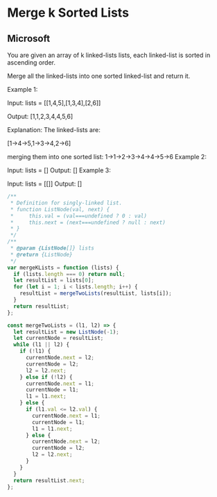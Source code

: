 # Merge k Sorted Lists

## Microsoft

You are given an array of k linked-lists lists, each linked-list is sorted in ascending order.

Merge all the linked-lists into one sorted linked-list and return it.

Example 1:

Input: lists = [[1,4,5],[1,3,4],[2,6]]

Output: [1,1,2,3,4,4,5,6]

Explanation: The linked-lists are:

[1->4->5,1->3->4,2->6]

merging them into one sorted list:
1->1->2->3->4->4->5->6
Example 2:

Input: lists = []
Output: []
Example 3:

Input: lists = [[]]
Output: []

```js
/**
 * Definition for singly-linked list.
 * function ListNode(val, next) {
 *     this.val = (val===undefined ? 0 : val)
 *     this.next = (next===undefined ? null : next)
 * }
 */
/**
 * @param {ListNode[]} lists
 * @return {ListNode}
 */
var mergeKLists = function (lists) {
  if (lists.length === 0) return null;
  let resultList = lists[0];
  for (let i = 1; i < lists.length; i++) {
    resultList = mergeTwoLists(resultList, lists[i]);
  }
  return resultList;
};

const mergeTwoLists = (l1, l2) => {
  let resultList = new ListNode(-1);
  let currentNode = resultList;
  while (l1 || l2) {
    if (!l1) {
      currentNode.next = l2;
      currentNode = l2;
      l2 = l2.next;
    } else if (!l2) {
      currentNode.next = l1;
      currentNode = l1;
      l1 = l1.next;
    } else {
      if (l1.val <= l2.val) {
        currentNode.next = l1;
        currentNode = l1;
        l1 = l1.next;
      } else {
        currentNode.next = l2;
        currentNode = l2;
        l2 = l2.next;
      }
    }
  }
  return resultList.next;
};
```
